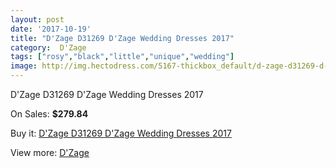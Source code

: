 ```yaml
---
layout: post
date: '2017-10-19'
title: "D'Zage D31269 D'Zage Wedding Dresses 2017"
category:  D'Zage
tags: ["rosy","black","little","unique","wedding"]
image: http://img.hectodress.com/5167-thickbox_default/d-zage-d31269-d-zage-wedding-dresses-2013.jpg
---
```

D'Zage D31269 D'Zage Wedding Dresses 2017

On Sales: **$279.84**
<a href="https://www.hectodress.com/-d-zage/2606-d-zage-d31269-d-zage-wedding-dresses-2013.html"><amp-img layout="responsive" width="600" height="600" src="//img.hectodress.com/5167-thickbox_default/d-zage-d31269-d-zage-wedding-dresses-2013.jpg" alt="D'Zage D31269 D'Zage Wedding Dresses 2017 0" /></a>
<a href="https://www.hectodress.com/-d-zage/2606-d-zage-d31269-d-zage-wedding-dresses-2013.html"><amp-img layout="responsive" width="600" height="600" src="//img.hectodress.com/5168-thickbox_default/d-zage-d31269-d-zage-wedding-dresses-2013.jpg" alt="D'Zage D31269 D'Zage Wedding Dresses 2017 1" /></a>

Buy it: [D'Zage D31269 D'Zage Wedding Dresses 2017](https://www.hectodress.com/-d-zage/2606-d-zage-d31269-d-zage-wedding-dresses-2013.html "D'Zage D31269 D'Zage Wedding Dresses 2017")

View more: [ D'Zage](https://www.hectodress.com/44--d-zage " D'Zage")